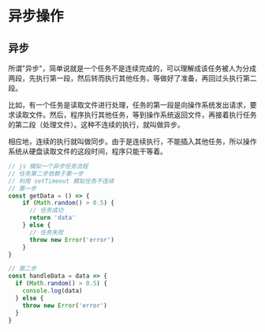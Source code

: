# 异步操作

## 异步

所谓"异步"，简单说就是一个任务不是连续完成的，可以理解成该任务被人为分成两段，先执行第一段，然后转而执行其他任务，等做好了准备，再回过头执行第二段。

比如，有一个任务是读取文件进行处理，任务的第一段是向操作系统发出请求，要求读取文件。然后，程序执行其他任务，等到操作系统返回文件，再接着执行任务的第二段（处理文件）。这种不连续的执行，就叫做异步。

相应地，连续的执行就叫做同步。由于是连续执行，不能插入其他任务，所以操作系统从硬盘读取文件的这段时间，程序只能干等着。

```js
// js 模拟一个异步任务流程
// 任务第二步依赖于第一步
// 利用 setTimeout 模拟任务不连续
// 第一步
const getData = () => {
    if (Math.random() > 0.5) {
      // 任务成功
      return 'data'
    } else {
      // 任务失败
      throw new Error('error')
    }
}

// 第二步
const handleData = data => {
  if (Math.random() > 0.5) {
    console.log(data)
  } else {
    throw new Error('error')
  }
}
```
